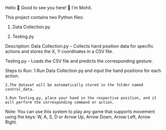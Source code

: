 Hello 👋
Good to see you here! 🙂
I'm Mohit.

This project contains two Python files:

1. Data Collection.py

2. Testing.py

Description:
Data Collection.py – Collects hand position data for specific actions and stores the X, Y coordinates in a CSV file.

Testing.py – Loads the CSV file and predicts the corresponding gesture.

Steps to Run:
	1.Run Data Collection.py and input the hand positions for each action.

	2.The dataset will be automatically stored in the folder named control_data.

	3.Run Testing.py, place your hand in the respective position, and it will perform the corresponding command or action.

Note:
You can use this system to play any game that supports movement using the keys:
W, A, S, D or Arrow Up, Arrow Down, Arrow Left, Arrow Right.

